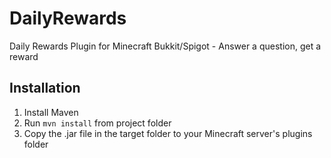# DailyRewards
Daily Rewards Plugin for Minecraft Bukkit/Spigot - Answer a question, get a reward

Installation
------------

1. Install Maven
2. Run `mvn install` from project folder
3. Copy the .jar file in the target folder to your Minecraft server's plugins folder
